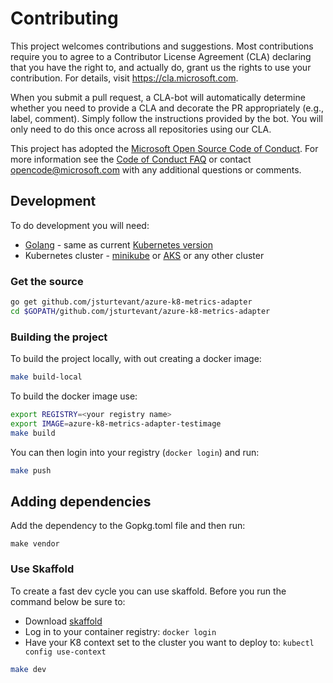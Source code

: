 # Contributing

This project welcomes contributions and suggestions. Most contributions require you to
agree to a Contributor License Agreement (CLA) declaring that you have the right to,
and actually do, grant us the rights to use your contribution. For details, visit
https://cla.microsoft.com.

When you submit a pull request, a CLA-bot will automatically determine whether you need
to provide a CLA and decorate the PR appropriately (e.g., label, comment). Simply follow the
instructions provided by the bot. You will only need to do this once across all repositories using our CLA.

This project has adopted the [Microsoft Open Source Code of Conduct](https://opensource.microsoft.com/codeofconduct/).
For more information see the [Code of Conduct FAQ](https://opensource.microsoft.com/codeofconduct/faq/)
or contact [opencode@microsoft.com](mailto:opencode@microsoft.com) with any additional questions or comments.

## Development
To do development you will need:

- [Golang](https://golang.org/doc/install) - same as current [Kubernetes version ](https://github.com/kubernetes/community/blob/master/contributors/devel/development.md#go)
- Kubernetes cluster - [minikube](https://github.com/kubernetes/minikube) or [AKS](https://docs.microsoft.com/en-us/azure/aks/kubernetes-walkthrough) or any other cluster

### Get the source

```bash
go get github.com/jsturtevant/azure-k8-metrics-adapter
cd $GOPATH/github.com/jsturtevant/azure-k8-metrics-adapter
```

### Building the project
To build the project locally, with out creating a docker image:

```bash
make build-local
```

To build the docker image use:

```bash
export REGISTRY=<your registry name>
export IMAGE=azure-k8-metrics-adapter-testimage
make build
```

You can then login into your registry (`docker login`) and run:

```bash
make push
```

## Adding dependencies

Add the dependency to the Gopkg.toml file and then run:

```
make vendor
```

### Use Skaffold
To create a fast dev cycle you can use skaffold.  Before you run the command below be sure to:

- Download [skaffold](https://github.com/GoogleContainerTools/skaffold#installation) 
- Log in to your container registry: `docker login`
- Have your K8 context set to the cluster you want to deploy to: `kubectl config use-context`

```bash
make dev
```